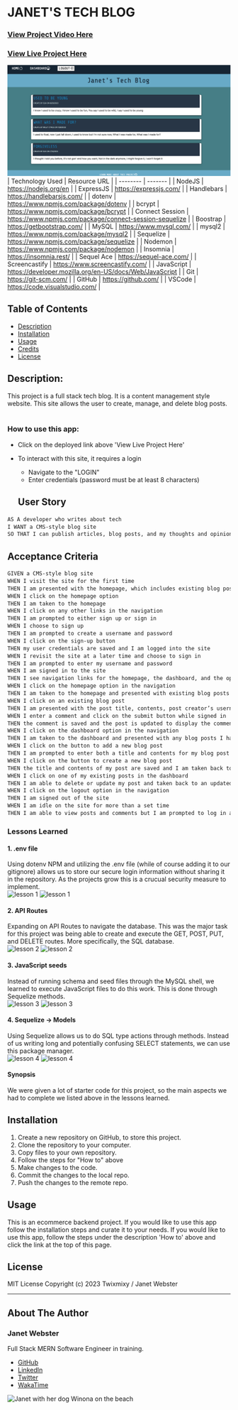 # JANET'S TECH BLOG

### [View Project Video Here](https:// "JANET'S TECH BLOG")<br />
### [View Live Project Here](https:// "JANET'S TECH BLOG")<br />
![image of JANET'S TECH BLOG](/public/img/projectimage.png "image of JANET'S TECH BLOG")
| Technology Used    | Resource URL |
| --------  | ------- |
| NodeJS      | https://nodejs.org/en |
| ExpressJS      | https://expressjs.com/ |
| Handlebars | https://handlebarsjs.com/ |
| dotenv      | https://www.npmjs.com/package/dotenv |
| bcrypt      | https://www.npmjs.com/package/bcrypt |
| Connect Session  | https://www.npmjs.com/package/connect-session-sequelize  |
| Boostrap      | https://getbootstrap.com/ |
| MySQL      | https://www.mysql.com/ |
| mysql2      | https://www.npmjs.com/package/mysql2 |
| Sequelize  | https://www.npmjs.com/package/sequelize |
| Nodemon  | https://www.npmjs.com/package/nodemon |
| Insomnia | https://insomnia.rest/ |
| Sequel Ace | https://sequel-ace.com/ |
| Screencastify | https://www.screencastify.com/ |
| JavaScript | https://developer.mozilla.org/en-US/docs/Web/JavaScript |
| Git       | https://git-scm.com/ |
| GitHub     | https://github.com/ |
| VSCode    | https://code.visualstudio.com/ |

## Table of Contents

* [Description](#description)
* [Installation](#installation)
* [Usage](#usage)
* [Credits](#credits)
* [License](#license)

## Description:
This project is a full stack tech blog. It is a content management style website. This site allows the user to create, manage, and delete blog posts.<br />
<br />

### How to use this app:

* Click on the deployed link above 'View Live Project Here'
* To interact with this site, it requires a login
  * Navigate to the "LOGIN"
  * Enter credentials (password must be at least 8 characters)

  ## User Story

```md
AS A developer who writes about tech
I WANT a CMS-style blog site
SO THAT I can publish articles, blog posts, and my thoughts and opinions
```

## Acceptance Criteria

```md
GIVEN a CMS-style blog site
WHEN I visit the site for the first time
THEN I am presented with the homepage, which includes existing blog posts if any have been posted; navigation links for the homepage and the dashboard; and the option to log in
WHEN I click on the homepage option
THEN I am taken to the homepage
WHEN I click on any other links in the navigation
THEN I am prompted to either sign up or sign in
WHEN I choose to sign up
THEN I am prompted to create a username and password
WHEN I click on the sign-up button
THEN my user credentials are saved and I am logged into the site
WHEN I revisit the site at a later time and choose to sign in
THEN I am prompted to enter my username and password
WHEN I am signed in to the site
THEN I see navigation links for the homepage, the dashboard, and the option to log out
WHEN I click on the homepage option in the navigation
THEN I am taken to the homepage and presented with existing blog posts that include the post title and the date created
WHEN I click on an existing blog post
THEN I am presented with the post title, contents, post creator’s username, and date created for that post and have the option to leave a comment
WHEN I enter a comment and click on the submit button while signed in
THEN the comment is saved and the post is updated to display the comment, the comment creator’s username, and the date created
WHEN I click on the dashboard option in the navigation
THEN I am taken to the dashboard and presented with any blog posts I have already created and the option to add a new blog post
WHEN I click on the button to add a new blog post
THEN I am prompted to enter both a title and contents for my blog post
WHEN I click on the button to create a new blog post
THEN the title and contents of my post are saved and I am taken back to an updated dashboard with my new blog post
WHEN I click on one of my existing posts in the dashboard
THEN I am able to delete or update my post and taken back to an updated dashboard
WHEN I click on the logout option in the navigation
THEN I am signed out of the site
WHEN I am idle on the site for more than a set time
THEN I am able to view posts and comments but I am prompted to log in again before I can add, update, or delete posts
```

### Lessons Learned

#### 1. .env file
Using dotenv NPM and utilizing the .env file (while of course adding it to our gitignore) allows us to store our secure login information without sharing it in the repository. As the projects grow this is a crucual security measure to implement.
<br />
![lesson 1](assets/img/lesson1.png)
![lesson 1](assets/img/lesson1b.png)

#### 2. API Routes
Expanding on API Routes to navigate the database. This was the major task for this project was being able to create and execute the GET, POST, PUT, and DELETE routes. More specifically, the SQL database.
<br />
![lesson 2](assets/img/lesson2.png)
![lesson 2](assets/img/lesson2b.png)

#### 3. JavaScript seeds
Instead of running schema and seed files through the MySQL shell, we learned to execute JavaScript files to do this work. This is done through Sequelize methods.
<br />
![lesson 3](assets/img/lesson3.png)
![lesson 3](assets/img/lesson3b.png)

#### 4. Sequelize -> Models
Using Sequelize allows us to do SQL type actions through methods. Instead of us writing long and potentially confusing SELECT statements, we can use this package manager.
<br />
![lesson 4](assets/img/lesson4.png)
![lesson 4](assets/img/lesson4b.png)

#### Synopsis
We were given a lot of starter code for this project, so the main aspects we had to complete we listed above in the lessons learned.

## Installation

1. Create a new repository on GitHub, to store this project.
2. Clone the repository to your computer.
3. Copy files to your own repository.
4. Follow the steps for "How to" above
5. Make changes to the code.
6. Commit the changes to the local repo.
7. Push the changes to the remote repo.

## Usage

This is an ecommerce backend project. If you would like to use this app follow the installation steps and curate it to your needs. If you would like to use this app, follow the steps under the description 'How to' above and click the link at the top of this page.

## License

MIT License
Copyright (c) 2023 Twixmixy / Janet Webster

<hr />

## About The Author
### Janet Webster
Full Stack MERN Software Engineer in training.

- [GitHub](https://github.com/TwixmixyJanet/)
- [LinkedIn](https://www.linkedin.com/in/twixmixy/)
- [Twitter](https://twitter.com/Twixmixy)
- [WakaTime](https://wakatime.com/@Twixmixy)

![Janet with her dog Winona on the beach](https://avatars.githubusercontent.com/u/117195025?v=4)